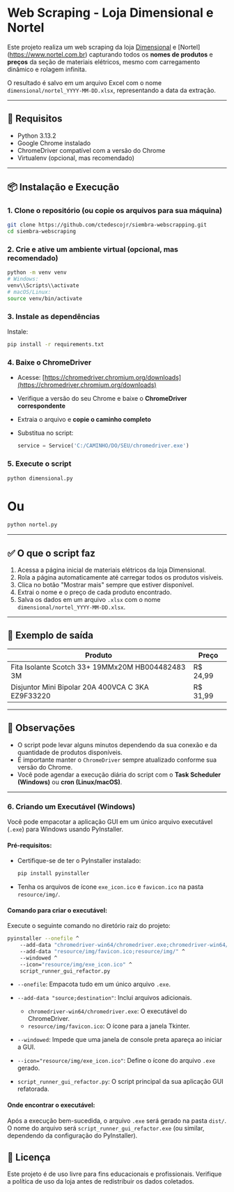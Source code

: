 # Web Scraping - Loja Dimensional e Nortel

Este projeto realiza um web scraping da loja [Dimensional](https://www.dimensional.com.br/material-eletrico) e [Nortel] (https://www.nortel.com.br) capturando todos os **nomes de produtos** e **preços** da seção de materiais elétricos, mesmo com carregamento dinâmico e rolagem infinita.

O resultado é salvo em um arquivo Excel com o nome `dimensional/nortel_YYYY-MM-DD.xlsx`, representando a data da extração.

---

## 🔧 Requisitos

* Python 3.13.2
* Google Chrome instalado
* ChromeDriver compatível com a versão do Chrome
* Virtualenv (opcional, mas recomendado)

---

## 📦 Instalação e Execução

### 1. Clone o repositório (ou copie os arquivos para sua máquina)

```bash
git clone https://github.com/ctedescojr/siembra-webscrapping.git
cd siembra-webscraping
```

### 2. Crie e ative um ambiente virtual (opcional, mas recomendado)

```bash
python -m venv venv
# Windows:
venv\\Scripts\\activate
# macOS/Linux:
source venv/bin/activate
```

### 3. Instale as dependências

Instale:

```bash
pip install -r requirements.txt
```

### 4. Baixe o ChromeDriver

* Acesse: [https://chromedriver.chromium.org/downloads](https://chromedriver.chromium.org/downloads)
* Verifique a versão do seu Chrome e baixe o **ChromeDriver correspondente**
* Extraia o arquivo e **copie o caminho completo**
* Substitua no script:

  ```python
  service = Service('C:/CAMINHO/DO/SEU/chromedriver.exe')
  ```

### 5. Execute o script

```bash
python dimensional.py
```
# Ou

```bash
python nortel.py
```

---

## ✅ O que o script faz

1. Acessa a página inicial de materiais elétricos da loja Dimensional.
2. Rola a página automaticamente até carregar todos os produtos visíveis.
3. Clica no botão "Mostrar mais" sempre que estiver disponível.
4. Extrai o nome e o preço de cada produto encontrado.
5. Salva os dados em um arquivo `.xlsx` com o nome `dimensional/nortel_YYYY-MM-DD.xlsx`.

---

## 📝 Exemplo de saída

| Produto                                           | Preço     |
| ------------------------------------------------- | --------- |
| Fita Isolante Scotch 33+ 19MMx20M HB004482483 3M  | R\$ 24,99 |
| Disjuntor Mini Bipolar 20A 400VCA C 3KA EZ9F33220 | R\$ 31,99 |

---

## 📌 Observações

* O script pode levar alguns minutos dependendo da sua conexão e da quantidade de produtos disponíveis.
* É importante manter o `ChromeDriver` sempre atualizado conforme sua versão do Chrome.
* Você pode agendar a execução diária do script com o **Task Scheduler (Windows)** ou **cron (Linux/macOS)**.

---

### 6. Criando um Executável (Windows)

Você pode empacotar a aplicação GUI em um único arquivo executável (`.exe`) para Windows usando PyInstaller.

#### Pré-requisitos:
*   Certifique-se de ter o PyInstaller instalado:
    ```bash
    pip install pyinstaller
    ```
*   Tenha os arquivos de ícone `exe_icon.ico` e `favicon.ico` na pasta `resource/img/`.

#### Comando para criar o executável:

Execute o seguinte comando no diretório raiz do projeto:

```bash
pyinstaller --onefile ^
    --add-data "chromedriver-win64/chromedriver.exe;chromedriver-win64/" ^
    --add-data "resource/img/favicon.ico;resource/img/" ^
    --windowed ^
    --icon="resource/img/exe_icon.ico" ^
    script_runner_gui_refactor.py
```

- `--onefile`: Empacota tudo em um único arquivo `.exe`.

- `--add-data "source;destination"`: Inclui arquivos adicionais.

  - `chromedriver-win64/chromedriver.exe`: O executável do ChromeDriver.
  - `resource/img/favicon.ico`: O ícone para a janela Tkinter.

- `--windowed`: Impede que uma janela de console preta apareça ao iniciar a GUI.

- `--icon="resource/img/exe_icon.ico"`: Define o ícone do arquivo `.exe` gerado.

- `script_runner_gui_refactor.py`: O script principal da sua aplicação GUI refatorada.

#### Onde encontrar o executável:

Após a execução bem-sucedida, o arquivo `.exe` será gerado na pasta `dist/`. O nome do arquivo será `script_runner_gui_refactor.exe` (ou similar, dependendo da configuração do PyInstaller).

## 📄 Licença

Este projeto é de uso livre para fins educacionais e profissionais. Verifique a política de uso da loja antes de redistribuir os dados coletados.
